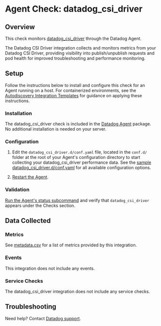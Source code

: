 # Agent Check: datadog_csi_driver

## Overview

This check monitors [datadog_csi_driver][1] through the Datadog Agent. 

The Datadog CSI Driver integration collects and monitors metrics from your Datadog CSI Driver, providing visibility into publish/unpublish requests and pod health for improved troubleshooting and performance monitoring.

## Setup

Follow the instructions below to install and configure this check for an Agent running on a host. For containerized environments, see the [Autodiscovery Integration Templates][3] for guidance on applying these instructions.

### Installation

The datadog_csi_driver check is included in the [Datadog Agent][2] package.
No additional installation is needed on your server.

### Configuration

1. Edit the `datadog_csi_driver.d/conf.yaml` file, located in the `conf.d/` folder at the root of your Agent's configuration directory to start collecting your datadog_csi_driver performance data. See the [sample datadog_csi_driver.d/conf.yaml][4] for all available configuration options.

2. [Restart the Agent][5].

### Validation

[Run the Agent's status subcommand][6] and verify that `datadog_csi_driver` appears under the Checks section.

## Data Collected

### Metrics

See [metadata.csv][7] for a list of metrics provided by this integration.

### Events

This integration does not include any events.

### Service Checks

The datadog_csi_driver integration does not include any service checks.

## Troubleshooting

Need help? Contact [Datadog support][9].

[1]: https://docs.datadoghq.com/containers/csi_driver/
[2]: https://app.datadoghq.com/account/settings/agent/latest
[3]: https://docs.datadoghq.com/containers/kubernetes/integrations/
[4]: https://github.com/DataDog/integrations-core/blob/master/datadog_csi_driver/datadog_checks/datadog_csi_driver/data/conf.yaml.example
[5]: https://docs.datadoghq.com/agent/configuration/agent-commands/#start-stop-and-restart-the-agent
[6]: https://docs.datadoghq.com/agent/configuration/agent-commands/#agent-status-and-information
[7]: https://github.com/DataDog/integrations-core/blob/master/datadog_csi_driver/metadata.csv
[8]: https://github.com/DataDog/integrations-core/blob/master/datadog_csi_driver/assets/service_checks.json
[9]: https://docs.datadoghq.com/help/
